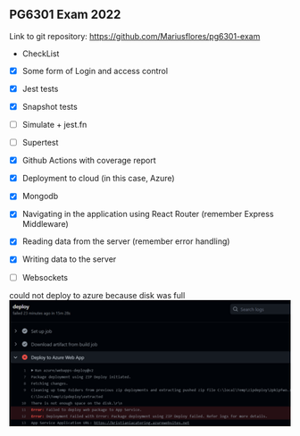 ## PG6301 Exam 2022


Link to git repository: https://github.com/Mariusflores/pg6301-exam


 * CheckList
* [x] Some form of Login and access control
* [x] Jest tests
* [x] Snapshot tests
* [ ] Simulate + jest.fn
* [ ] Supertest
* [x] Github Actions with coverage report
* [x] Deployment to cloud (in this case, Azure)
* [x] Mongodb
* [x] Navigating in the application using React Router (remember Express Middleware)
* [x] Reading data from the server (remember error handling)
* [x] Writing data to the server
* [ ] Websockets


could not deploy to azure because disk was full
![Database diagram](images/img.png)
